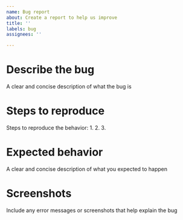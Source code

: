 ```yaml
---
name: Bug report
about: Create a report to help us improve
title: ''
labels: bug
assignees: ''

---
```


# Describe the bug

A clear and concise description of what the bug is

# Steps to reproduce

Steps to reproduce the behavior:
1.
2.
3.

# Expected behavior

A clear and concise description of what you expected to happen

# Screenshots

Include any error messages or screenshots that help explain the bug
